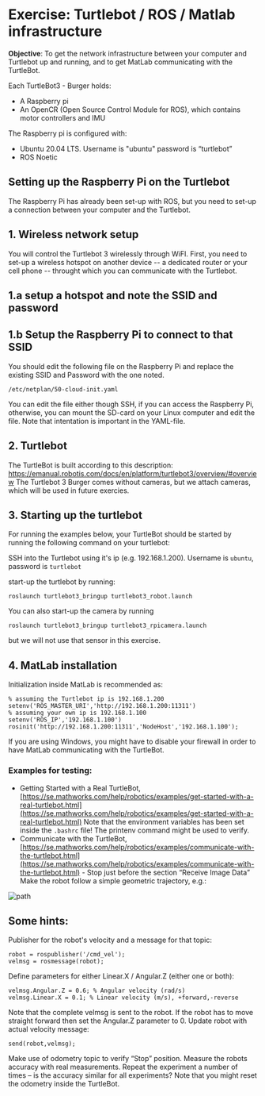 # Exercise: Turtlebot / ROS / Matlab infrastructure

**Objective**: To get the network infrastructure between your computer and Turtlebot up and running, and to get MatLab communicating with the TurtleBot.

Each TurtleBot3 - Burger holds:
* A Raspberry pi
* An OpenCR (Open Source Control Module for ROS), which contains motor controllers and IMU

The Raspberry pi is configured with:
* Ubuntu 20.04 LTS. Username is "ubuntu" password is “turtlebot”
* ROS Noetic

## Setting up the Raspberry Pi on the Turtlebot
The Raspberry Pi has already been set-up with ROS, but you need to set-up a connection between your computer and the Turtlebot.

## 1. Wireless network setup
You will control the Turtlebot 3 wirelessly through WiFI. First, you need to set-up a wireless hotspot on another device -- a dedicated router or your cell phone -- throught which you can communicate with the Turtlebot.

## 1.a setup a hotspot and note the SSID and password

## 1.b Setup the Raspberry Pi to connect to that SSID
You should edit the following file on the Raspberry Pi and replace the existing SSID and Password with the one noted.
```
/etc/netplan/50-cloud-init.yaml
```
You can edit the file either though SSH, if you can access the Raspberry Pi, otherwise, you can mount the SD-card on your Linux computer and edit the file. Note that intentation is important in the YAML-file.

## 2. Turtlebot
The TurtleBot is built according to this description: https://emanual.robotis.com/docs/en/platform/turtlebot3/overview/#overview 
The Turtlebot 3 Burger comes without cameras, but we attach cameras, which will be used in future exercies.

## 3. Starting up the turtlebot

For running the examples below, your TurtleBot should be started by running the following command on your turtlebot:

SSH into the Turtlebot using it's ip (e.g. 192.168.1.200). Username is `ubuntu`, password is `turtlebot`

start-up the turtlebot by running:
```
roslaunch turtlebot3_bringup turtlebot3_robot.launch
```

You can also start-up the camera by running
```
roslaunch turtlebot3_bringup turtlebot3_rpicamera.launch
```
but we will not use that sensor in this exercise.



## 4. MatLab installation
Initialization inside MatLab is recommended as:
```
% assuming the Turtlebot ip is 192.168.1.200
setenv('ROS_MASTER_URI','http://192.168.1.200:11311')
% assuming your own ip is 192.168.1.100
setenv('ROS_IP','192.168.1.100')
rosinit('http://192.168.1.200:11311','NodeHost','192.168.1.100');
```

If you are using Windows, you might have to disable your firewall in order to have MatLab communicating with the TurtleBot.


### Examples for testing:													
* Getting Started with a Real TurtleBot, [https://se.mathworks.com/help/robotics/examples/get-started-with-a-real-turtlebot.html](https://se.mathworks.com/help/robotics/examples/get-started-with-a-real-turtlebot.html) Note that the environment variables has been set inside the `.bashrc` file! The printenv command might be used to verify.
* Communicate with the TurtleBot,
[https://se.mathworks.com/help/robotics/examples/communicate-with-the-turtlebot.html](https://se.mathworks.com/help/robotics/examples/communicate-with-the-turtlebot.html) - Stop just before the section “Receive Image Data”
Make the robot follow a simple geometric trajectory, e.g.:

![path](path.svg)

## Some hints:
Publisher for the robot's velocity and a message for that topic:
```
robot = rospublisher('/cmd_vel');
velmsg = rosmessage(robot);
```

Define parameters for either Linear.X / Angular.Z (either one or both):
```
velmsg.Angular.Z = 0.6;	% Angular velocity (rad/s)
velmsg.Linear.X = 0.1; % Linear velocity (m/s), +forward,-reverse
```

Note that the complete velmsg is sent to the robot. If the robot has to move straight forward then set the
Angular.Z parameter to 0.
Update robot with actual velocity message:
```
send(robot,velmsg);
```

Make use of odometry topic to verify “Stop” position. Measure the robots accuracy with real
measurements. Repeat the experiment a number of times – is the accuracy similar for all experiments?
Note that you might reset the odometry inside the TurtleBot.



